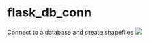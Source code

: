# flask_db_conn
Connect to a database and create shapefiles
![]([https://github.com/Your_Repository_Name/Your_GIF_Name.gif](https://github.com/jasmencoelho/flask_db_conn/blob/main/demo.gif)https://github.com/jasmencoelho/flask_db_conn/blob/main/demo.gif)
